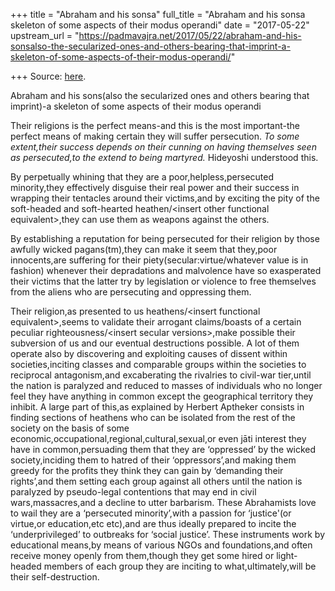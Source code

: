 +++
title = "Abraham and his sonsa"
full_title = "Abraham and his sonsa skeleton of some aspects of their modus operandi"
date = "2017-05-22"
upstream_url = "https://padmavajra.net/2017/05/22/abraham-and-his-sonsalso-the-secularized-ones-and-others-bearing-that-imprint-a-skeleton-of-some-aspects-of-their-modus-operandi/"

+++
Source: [here](https://padmavajra.net/2017/05/22/abraham-and-his-sonsalso-the-secularized-ones-and-others-bearing-that-imprint-a-skeleton-of-some-aspects-of-their-modus-operandi/).

Abraham and his sons(also the secularized ones and others bearing that imprint)-a skeleton of some aspects of their modus operandi

Their religions is the perfect means-and this is the most important-the perfect means of making certain they will suffer persecution. *To some extent,their success depends on their cunning on having themselves seen as persecuted,to the extend to being martyred.* Hideyoshi understood this.

By perpetually whining that they are a poor,helpless,persecuted minority,they effectively disguise their real power and their success in wrapping their tentacles around their victims,and by exciting the pity of the soft-headed and soft-hearted heathen/\<insert other functional equivalent>,they can use them as weapons against the others.

By establishing a reputation for being persecuted for their religion by those awfully wicked pagans(tm),they can make it seem that they,poor innocents,are suffering for their piety(secular:virtue/whatever value is in fashion) whenever their depradations and malvolence have so exasperated their victims that the latter try by legislation or violence to free themselves from the aliens who are persecuting and oppressing them.

Their religion,as presented to us heathens/\<insert functional equivalent>,seems to validate their arrogant claims/boasts of a certain peculiar righteousness/\<insert secular versions>,make possible their subversion of us and our eventual destructions possible. A lot of them operate also by discovering and exploiting causes of dissent within societies,inciting classes and comparable groups within the societies to reciprocal antagonism,and excaberating the rivalries to civil-war tier,until the nation is paralyzed and reduced to masses of individuals who no longer feel they have anything in common except the geographical territory they inhibit. A large part of this,as explained by Herbert Aptheker consists in finding sections of heathens who can be isolated from the rest of the society on the basis of some economic,occupational,regional,cultural,sexual,or even jāti interest they have in common,persuading them that they are ‘oppressed’ by the wicked society,inciding them to hatred of their ‘oppressors’,and making them greedy for the profits they think they can gain by ‘demanding their rights’,and them setting each group against all others until the nation is paralyzed by pseudo-legal contentions that may end in civil wars,massacres,and a decline to utter barbarism. These Abrahamists love to wail they are a ‘persecuted minority’,with a passion for ‘justice'(or virtue,or education,etc etc),and are thus ideally prepared to incite the ‘underprivileged’ to outbreaks for ‘social justice’. These instruments work by educational means,by means of various NGOs and foundations,and often receive money openly from them,though they get some hired or light-headed members of each group they are inciting to what,ultimately,will be their self-destruction.


